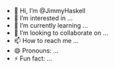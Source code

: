 - 👋 Hi, I’m @JimmyHaskell
- 👀 I’m interested in ...
- 🌱 I’m currently learning ...
- 💞️ I’m looking to collaborate on ...
- 📫 How to reach me ...
- 😄 Pronouns: ...
- ⚡ Fun fact: ...

<!---
JimmyHaskell/JimmyHaskell is a ✨ special ✨ repository because its `README.md` (this file) appears on your GitHub profile.
You can click the Preview link to take a look at your changes.
--->
